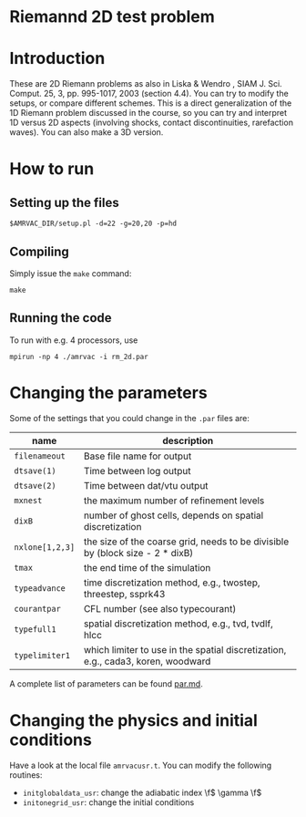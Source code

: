 # Riemannd 2D test problem

# Introduction

These are 2D Riemann problems as also in Liska & Wendro , SIAM J. Sci. Comput.
25, 3, pp. 995-1017, 2003 (section 4.4). You can try to modify the setups, or
compare different schemes. This is a direct generalization of the 1D Riemann
problem discussed in the course, so you can try and interpret 1D versus 2D
aspects (involving shocks, contact discontinuities, rarefaction waves). You can
also make a 3D version.

# How to run

## Setting up the files

    $AMRVAC_DIR/setup.pl -d=22 -g=20,20 -p=hd

## Compiling

Simply issue the `make` command:

    make

## Running the code

To run with e.g. 4 processors, use

    mpirun -np 4 ./amrvac -i rm_2d.par

# Changing the parameters

Some of the settings that you could change in the `.par` files are:

name | description
---|---
`filenameout` | Base file name for output
`dtsave(1)` | Time between log output
`dtsave(2)` | Time between dat/vtu output
`mxnest` | the maximum number of refinement levels
`dixB` | number of ghost cells, depends on spatial discretization
`nxlone[1,2,3]` | the size of the coarse grid, needs to be divisible by (block size - 2 * dixB)
`tmax` | the end time of the simulation
`typeadvance` | time discretization method, e.g., twostep, threestep, ssprk43
`courantpar` | CFL number (see also typecourant)
`typefull1` | spatial discretization method, e.g., tvd, tvdlf, hlcc
`typelimiter1` | which limiter to use in the spatial discretization, e.g., cada3, koren, woodward

A complete list of parameters can be found [par.md](par.md).

# Changing the physics and initial conditions

Have a look at the local file `amrvacusr.t`. You can modify the following
routines:

* `initglobaldata_usr`: change the adiabatic index \f$ \gamma \f$
* `initonegrid_usr`: change the initial conditions
